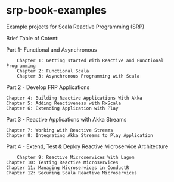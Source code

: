 # srp-book-examples
Example projects for Scala Reactive Programming (SRP)


Brief Table of Cotent:

Part 1- Functional and Asynchronous 

       	Chapter 1: Getting started With Reactive and Functional Programming
       	Chapter 2: Functional Scala
       	Chapter 3: Asynchronous Programming with Scala
       
Part 2 - Develop FRP Applications

	Chapter 4: Building Reactive Applications With Akka
	Chapter 5: Adding Reactiveness with RxScala
	Chapter 6: Extending Application with Play

Part 3 - Reactive Applications with Akka Streams

	Chapter 7: Working with Reactive Streams
	Chapter 8: Integrating Akka Streams to Play Application
	
Part 4 - Extend, Test & Deploy Reactive Microservice Architecture

        Chapter 9: Reactive Microservices With Lagom
	Chapter 10: Testing Reactive Microservices
	Chapter 11: Managing Microservices in ConductR
	Chapter 12: Securing Scala Reactive Microservices
